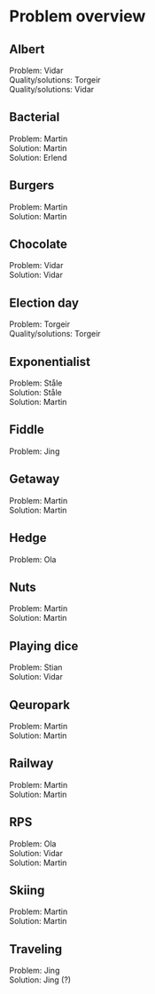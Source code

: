 # Problem overview

## Albert
Problem: Vidar  
Quality/solutions: Torgeir  
Quality/solutions: Vidar

## Bacterial
Problem: Martin  
Solution: Martin  
Solution: Erlend

## Burgers
Problem: Martin  
Solution: Martin

## Chocolate
Problem: Vidar  
Solution: Vidar

## Election day
Problem: Torgeir  
Quality/solutions: Torgeir

## Exponentialist
Problem: Ståle  
Solution: Ståle  
Solution: Martin

## Fiddle
Problem: Jing  

## Getaway
Problem: Martin  
Solution: Martin

## Hedge
Problem: Ola

## Nuts
Problem: Martin  
Solution: Martin

## Playing dice
Problem: Stian  
Solution: Vidar

## Qeuropark
Problem: Martin  
Solution: Martin

## Railway
Problem: Martin  
Solution: Martin

## RPS
Problem: Ola  
Solution: Vidar  
Solution: Martin

## Skiing
Problem: Martin  
Solution: Martin

## Traveling
Problem: Jing  
Solution: Jing (?)  
